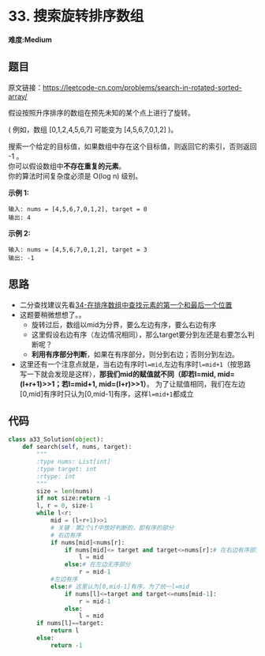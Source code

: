 # 33. 搜索旋转排序数组
**难度:Medium**
## 题目
原文链接：https://leetcode-cn.com/problems/search-in-rotated-sorted-array/

假设按照升序排序的数组在预先未知的某个点上进行了旋转。

( 例如，数组 [0,1,2,4,5,6,7] 可能变为 [4,5,6,7,0,1,2] )。

搜索一个给定的目标值，如果数组中存在这个目标值，则返回它的索引，否则返回 -1 。  
你可以假设数组中**不存在重复的元素**。  
你的算法时间复杂度必须是 O(log n) 级别。

**示例 1:**
```
输入: nums = [4,5,6,7,0,1,2], target = 0
输出: 4
```
**示例 2:**
```
输入: nums = [4,5,6,7,0,1,2], target = 3
输出: -1
```
## 思路
* 二分查找建议先看[34-在排序数组中查找元素的第一个和最后一个位置](https://github.com/czzbb/leetcode-python/blob/master/code/0034-%E5%9C%A8%E6%8E%92%E5%BA%8F%E6%95%B0%E7%BB%84%E4%B8%AD%E6%9F%A5%E6%89%BE%E5%85%83%E7%B4%A0%E7%9A%84%E7%AC%AC%E4%B8%80%E4%B8%AA%E5%92%8C%E6%9C%80%E5%90%8E%E4%B8%80%E4%B8%AA%E4%BD%8D%E7%BD%AE.md)
* 这题要稍微想想了。。
  * 旋转过后，数组以mid为分界，要么左边有序，要么右边有序
  * 这里假设右边有序（左边情况相同），那么target要分到左还是右要怎么判断呢？
  * **利用有序部分判断**，如果在有序部分，则分到右边；否则分到左边。
* 这里还有一个注意点就是，当右边有序时`l=mid`,左边有序时`l=mid+1`（按思路写一下就会发现是这样），**那我们mid的赋值就不同（即若l=mid, mid=(l+r+1)>>1；若l=mid+1, mid=(l+r)>>1）**。
为了让赋值相同，我们在左边[0,mid]有序时只认为[0,mid-1]有序，这样`l=mid+1`都成立

## 代码
```python
class a33_Solution(object):
    def search(self, nums, target):
        """
        :type nums: List[int]
        :type target: int
        :rtype: int
        """
        size = len(nums)
        if not size:return -1
        l, r = 0, size-1
        while l<r:
            mid = (l+r+1)>>1
            # 关键：第2个if中放好判断的，即有序的部分
            # 右边有序
            if nums[mid]<nums[r]:
                if nums[mid]<= target and target<=nums[r]:# 在右边有序部分
                    l = mid
                else:# 在左边无序部分
                    r = mid-1
            #左边有序
            else:# 这里认为[0,mid-1]有序，为了统一l=mid
                if nums[l]<=target and target<=nums[mid-1]:
                    r = mid-1
                else:
                    l = mid
        if nums[l]==target:
            return l
        else:
            return -1
```
